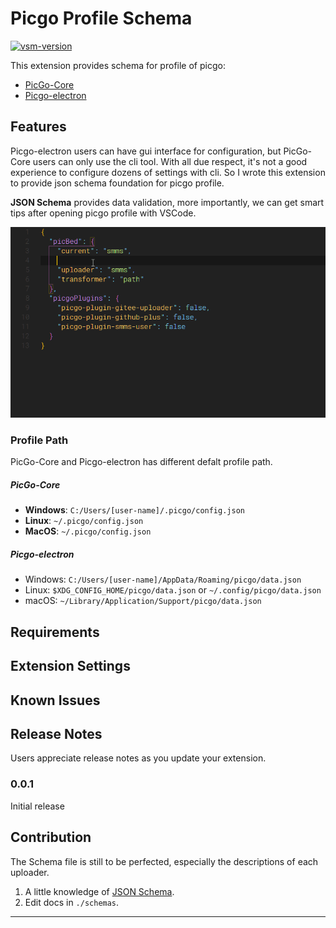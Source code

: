 # Picgo Profile Schema

[![vsm-version](https://img.shields.io/visual-studio-marketplace/v/alexzshl.picgo-profile-schema?style=flat-square&label=VS%20Marketplace&logo=visual-studio-code)](https://marketplace.visualstudio.com/items?itemName=alexzshl.picgo-profile-schema)

This extension provides schema for profile of picgo:
- [PicGo-Core](https://picgo.github.io/PicGo-Core-Doc/)
- [Picgo-electron](https://picgo.github.io/PicGo-Doc/)

## Features

Picgo-electron users can have gui interface for configuration, but PicGo-Core users can only use the cli tool. With all due respect, it's not a good experience to configure dozens of settings with cli. So I wrote this extension to provide json schema foundation for picgo profile.

**JSON Schema** provides data validation, more importantly, we can get smart tips after opening picgo profile with VSCode.

![image-20200601183545081](./media/picgo.gif)

### Profile Path

PicGo-Core and Picgo-electron has different defalt profile path.

##### PicGo-Core

- **Windows**: `C:/Users/[user-name]/.picgo/config.json`
- **Linux**: `~/.picgo/config.json`
- **MacOS**: `~/.picgo/config.json`

##### Picgo-electron

- Windows: `C:/Users/[user-name]/AppData/Roaming/picgo/data.json`
- Linux: `$XDG_CONFIG_HOME/picgo/data.json` or `~/.config/picgo/data.json`
- macOS: `~/Library/Application/Support/picgo/data.json`

## Requirements

## Extension Settings

## Known Issues

## Release Notes

Users appreciate release notes as you update your extension.

### 0.0.1

Initial release

## Contribution

The Schema file is still to be perfected, especially the descriptions of each uploader.

1. A little knowledge of [JSON Schema](http://json-schema.org/).
2. Edit docs in `./schemas`.

-----------------------------------------------------------------------------------------------------------
